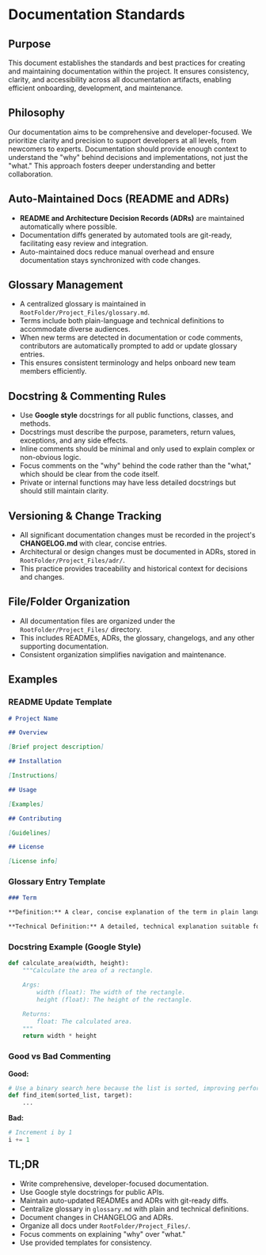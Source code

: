# Documentation Standards

## Purpose

This document establishes the standards and best practices for creating and maintaining documentation within the project. It ensures consistency, clarity, and accessibility across all documentation artifacts, enabling efficient onboarding, development, and maintenance.

## Philosophy

Our documentation aims to be comprehensive and developer-focused. We prioritize clarity and precision to support developers at all levels, from newcomers to experts. Documentation should provide enough context to understand the "why" behind decisions and implementations, not just the "what." This approach fosters deeper understanding and better collaboration.

## Auto-Maintained Docs (README and ADRs)

- **README and Architecture Decision Records (ADRs)** are maintained automatically where possible.
- Documentation diffs generated by automated tools are git-ready, facilitating easy review and integration.
- Auto-maintained docs reduce manual overhead and ensure documentation stays synchronized with code changes.

## Glossary Management

- A centralized glossary is maintained in `RootFolder/Project_Files/glossary.md`.
- Terms include both plain-language and technical definitions to accommodate diverse audiences.
- When new terms are detected in documentation or code comments, contributors are automatically prompted to add or update glossary entries.
- This ensures consistent terminology and helps onboard new team members efficiently.

## Docstring & Commenting Rules

- Use **Google style** docstrings for all public functions, classes, and methods.
- Docstrings must describe the purpose, parameters, return values, exceptions, and any side effects.
- Inline comments should be minimal and only used to explain complex or non-obvious logic.
- Focus comments on the "why" behind the code rather than the "what," which should be clear from the code itself.
- Private or internal functions may have less detailed docstrings but should still maintain clarity.

## Versioning & Change Tracking

- All significant documentation changes must be recorded in the project's **CHANGELOG.md** with clear, concise entries.
- Architectural or design changes must be documented in ADRs, stored in `RootFolder/Project_Files/adr/`.
- This practice provides traceability and historical context for decisions and changes.

## File/Folder Organization

- All documentation files are organized under the `RootFolder/Project_Files/` directory.
- This includes READMEs, ADRs, the glossary, changelogs, and any other supporting documentation.
- Consistent organization simplifies navigation and maintenance.

## Examples

### README Update Template

```markdown
# Project Name

## Overview

[Brief project description]

## Installation

[Instructions]

## Usage

[Examples]

## Contributing

[Guidelines]

## License

[License info]
```

### Glossary Entry Template

```markdown
### Term

**Definition:** A clear, concise explanation of the term in plain language.

**Technical Definition:** A detailed, technical explanation suitable for developers.
```

### Docstring Example (Google Style)

```python
def calculate_area(width, height):
    """Calculate the area of a rectangle.

    Args:
        width (float): The width of the rectangle.
        height (float): The height of the rectangle.

    Returns:
        float: The calculated area.
    """
    return width * height
```

### Good vs Bad Commenting

**Good:**

```python
# Use a binary search here because the list is sorted, improving performance.
def find_item(sorted_list, target):
    ...
```

**Bad:**

```python
# Increment i by 1
i += 1
```

## TL;DR

- Write comprehensive, developer-focused documentation.
- Use Google style docstrings for public APIs.
- Maintain auto-updated READMEs and ADRs with git-ready diffs.
- Centralize glossary in `glossary.md` with plain and technical definitions.
- Document changes in CHANGELOG and ADRs.
- Organize all docs under `RootFolder/Project_Files/`.
- Focus comments on explaining "why" over "what."
- Use provided templates for consistency.
